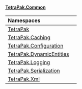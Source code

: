 #### [TetraPak.Common](index.md 'index')

| Namespaces | |
| :--- | :--- |
| [TetraPak](TetraPak.md 'TetraPak') |  |
| [TetraPak.Caching](TetraPak_Caching.md 'TetraPak.Caching') |  |
| [TetraPak.Configuration](TetraPak_Configuration.md 'TetraPak.Configuration') |  |
| [TetraPak.DynamicEntities](TetraPak_DynamicEntities.md 'TetraPak.DynamicEntities') |  |
| [TetraPak.Logging](TetraPak_Logging.md 'TetraPak.Logging') |  |
| [TetraPak.Serialization](TetraPak_Serialization.md 'TetraPak.Serialization') |  |
| [TetraPak.Xml](TetraPak_Xml.md 'TetraPak.Xml') |  |
